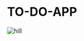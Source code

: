 # TO-DO-APP

![hill](https://user-images.githubusercontent.com/57853470/88162473-06553c80-cc2f-11ea-8cac-f7f9403b1270.jpg)
